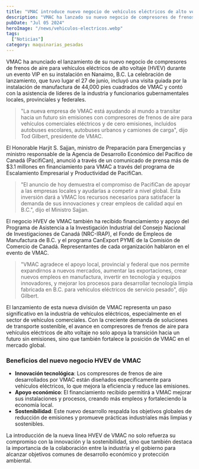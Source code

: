 ```yaml
---
title: "VMAC introduce nuevo negocio de vehículos eléctricos de alto voltaje (HVEV)"
description: "VMAC ha lanzado su nuevo negocio de compresores de frenos de aire para vehículos eléctricos de alto voltaje (HVEV) en un evento VIP en Nanaimo, B.C. Este movimiento apoya la transición hacia un futuro sin emisiones para vehículos comerciales eléctricos."
pubDate: "Jul 05 2024"
heroImage: "/news/vehiculos-electricos.webp"
tags:
  ["Noticias"]
category: maquinarias_pesadas
---
```


VMAC ha anunciado el lanzamiento de su nuevo negocio de compresores de frenos de aire para vehículos eléctricos de alto voltaje (HVEV) durante un evento VIP en su instalación en Nanaimo, B.C. La celebración de lanzamiento, que tuvo lugar el 27 de junio, incluyó una visita guiada por la instalación de manufactura de 44,000 pies cuadrados de VMAC y contó con la asistencia de líderes de la industria y funcionarios gubernamentales locales, provinciales y federales.

> "La nueva empresa de VMAC está ayudando al mundo a transitar hacia un futuro sin emisiones con compresores de frenos de aire para vehículos comerciales eléctricos y de cero emisiones, incluidos autobuses escolares, autobuses urbanos y camiones de carga", dijo Tod Gilbert, presidente de VMAC.

El Honorable Harjit S. Sajjan, ministro de Preparación para Emergencias y ministro responsable de la Agencia de Desarrollo Económico del Pacífico de Canadá (PacifiCan), anunció a través de un comunicado de prensa más de $3.1 millones en financiamiento para VMAC a través del programa de Escalamiento Empresarial y Productividad de PacifiCan.

> "El anuncio de hoy demuestra el compromiso de PacifiCan de apoyar a las empresas locales y ayudarlas a competir a nivel global. Esta inversión dará a VMAC los recursos necesarios para satisfacer la demanda de sus innovaciones y crear empleos de calidad aquí en B.C.", dijo el Ministro Sajjan.

El negocio HVEV de VMAC también ha recibido financiamiento y apoyo del Programa de Asistencia a la Investigación Industrial del Consejo Nacional de Investigaciones de Canadá (NRC-IRAP), el Fondo de Empleos de Manufactura de B.C. y el programa CanExport PYME de la Comisión de Comercio de Canadá. Representantes de cada organización hablaron en el evento de VMAC.

> "VMAC agradece el apoyo local, provincial y federal que nos permite expandirnos a nuevos mercados, aumentar las exportaciones, crear nuevos empleos en manufactura, invertir en tecnología y equipos innovadores, y mejorar los procesos para desarrollar tecnología limpia fabricada en B.C. para vehículos eléctricos de servicio pesado", dijo Gilbert.

El lanzamiento de esta nueva división de VMAC representa un paso significativo en la industria de vehículos eléctricos, especialmente en el sector de vehículos comerciales. Con la creciente demanda de soluciones de transporte sostenible, el avance en compresores de frenos de aire para vehículos eléctricos de alto voltaje no solo apoya la transición hacia un futuro sin emisiones, sino que también fortalece la posición de VMAC en el mercado global.

### Beneficios del nuevo negocio HVEV de VMAC

- **Innovación tecnológica**: Los compresores de frenos de aire desarrollados por VMAC están diseñados específicamente para vehículos eléctricos, lo que mejora la eficiencia y reduce las emisiones.
- **Apoyo económico**: El financiamiento recibido permitirá a VMAC mejorar sus instalaciones y procesos, creando más empleos y fortaleciendo la economía local.
- **Sostenibilidad**: Este nuevo desarrollo respalda los objetivos globales de reducción de emisiones y promueve prácticas industriales más limpias y sostenibles.

La introducción de la nueva línea HVEV de VMAC no solo refuerza su compromiso con la innovación y la sostenibilidad, sino que también destaca la importancia de la colaboración entre la industria y el gobierno para alcanzar objetivos comunes de desarrollo económico y protección ambiental.